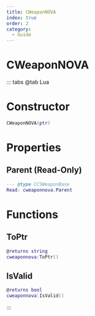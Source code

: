```yaml
---
title: CWeaponNOVA
index: true
order: 2
category:
  - Guide
---
```


# CWeaponNOVA

::: tabs
@tab Lua
# Constructor
```lua
CWeaponNOVA(ptr)
```
# Properties
## Parent (Read-Only)
```lua
--- @type CCSWeaponBase
Read: cweaponnova.Parent
```
# Functions
## ToPtr
```lua
@returns string
cweaponnova:ToPtr()
```
## IsValid
```lua
@returns bool
cweaponnova:IsValid()
```

:::